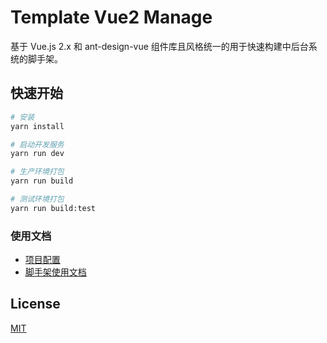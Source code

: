 # Template Vue2 Manage

基于 Vue.js 2.x 和 ant-design-vue 组件库且风格统一的用于快速构建中后台系统的脚手架。


## 快速开始

```bash
# 安装
yarn install

# 启动开发服务
yarn run dev

# 生产环境打包
yarn run build

# 测试环境打包
yarn run build:test
```


### 使用文档

- [项目配置](https://cli.vuejs.org/zh/config/)
- [脚手架使用文档](http://docs.wi.bszhct.com/docs/template-vue2-manage.html)


## License

[MIT](/LICENSE)
